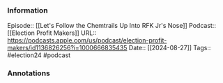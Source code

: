### Information

Episode:: [[Let's Follow the Chemtrails Up Into RFK Jr's Nose]]
Podcast:: [[Election Profit Makers]]
URL:: https://podcasts.apple.com/us/podcast/election-profit-makers/id1136826256?i=1000666835435
Date:: [[2024-08-27]]
Tags:: #election24 
#podcast


### Annotations

